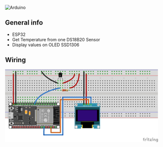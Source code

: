 ![Arduino](https://img.shields.io/badge/Arduino-00979D?style=for-the-badge&logo=Arduino&logoColor=white)

## General info 

* ESP32
* Get Temperature from one DS18B20 Sensor
* Display values on OLED SSD1306

## Wiring
![Wiring](https://github.com/pixelEDI/Sensors/blob/b4e74a2f1104e343e55d7a5ec2e3bc1baddad1a2/03_DS18B20/01_DS18B20%20-%20wiring.jpg)
